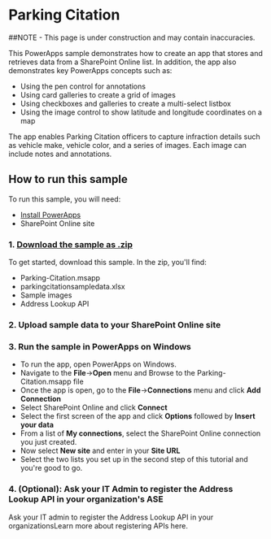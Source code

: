 <properties
    pageTitle="Parking Citation Sample App"
    description="Sample PowerApp with SharePoint Online as a data source"
    services="powerapps"
    documentationCenter="na"
    authors="merwanhade"
    manager="dwrede"
    editor=""
    tags=""/>

<tags
   ms.service="powerapps"
   ms.devlang="na"
   ms.topic="article"
   ms.tgt_pltfrm="na"
   ms.workload="na"
   ms.date="11/17/2015"
   ms.author="mhade"/>

# Parking Citation #
##NOTE - This page is under construction and may contain inaccuracies. 

This PowerApps sample demonstrates how to create an app that stores and retrieves data from a SharePoint Online list. In addition, the app also demonstrates key PowerApps concepts such as:

- Using the pen control for annotations
- Using card galleries to create a grid of images
- Using checkboxes and galleries to create a multi-select listbox
- Using the image control to show latitude and longitude coordinates on a map 

The app enables Parking Citation officers to capture infraction details such as vehicle make, vehicle color, and a series of images. Each image can include notes and annotations. 

## How to run this sample ##
To run this sample, you will need:

- [Install PowerApps](http://aka.ms/powerappsinstall)
- SharePoint Online site 


### 1. [Download the sample as .zip](http://aka.ms/parkingcitationsample)
To get started, download this sample. In the zip, you'll find: 

- Parking-Citation.msapp
- parkingcitationsampledata.xlsx
- Sample images 
- Address Lookup API

### 2. Upload sample data to your SharePoint Online site


### 3. Run the sample in PowerApps on Windows
- To run the app, open PowerApps on Windows. 
- Navigate to the **File**->**Open** menu and Browse to the Parking-Citation.msapp file
- Once the app is open, go to the **File**->**Connections** menu and click **Add Connection**
- Select SharePoint Online and click **Connect**
- Select the first screen of the app and click **Options** followed by **Insert your data**
- From a list of **My connections**, select the SharePoint Online connection you just created.
- Now select **New site** and enter in your **Site URL** 
- Select the two lists you set up in the second step of this tutorial and you're good to go. 

### 4. (Optional): Ask your IT Admin to register the Address Lookup API in your organization's ASE
Ask your IT admin to register the Address Lookup API in your organizationsLearn more about registering APIs here.